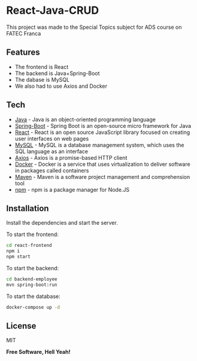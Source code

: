 # React-Java-CRUD

This project was made to the Special Topics subject for ADS course on FATEC Franca

## Features

- The frontend is React 
- The backend is Java+Spring-Boot
- The dabase is MySQL
- We also had to use Axios and Docker

## Tech

- [Java] - Java is an object-oriented programming language
- [Spring-Boot] - Spring Boot is an open-source micro framework for Java
- [React] - React is an open source JavaScript library focused on creating user interfaces on web pages
- [MySQL] - MySQL is a database management system, which uses the SQL language as an interface
- [Axios] - Axios is a promise-based HTTP client
- [Docker] - Docker is a service that uses virtualization to deliver software in packages called containers
- [Maven] - Maven is a software project management and comprehension tool
- [npm] - npm is a package manager for Node.JS

## Installation

Install the dependencies and start the server.

To start the frontend:
```sh
cd react-frontend
npm i
npm start
```
To start the backend:
```sh
cd backend-employee
mvn spring-boot:run
```

To start the database:
```sh
docker-compose up -d
```

## License

MIT

**Free Software, Hell Yeah!**

   [Java]: <https://docs.oracle.com/en/java/>
   [Spring-Boot]: <https://docs.spring.io/spring-boot/docs/current/reference/htmlsingle/>
   [React]: <https://pt-br.reactjs.org/>
   [MySQL]: <https://www.mysql.com/>
   [Axios]: <https://axios-http.com/ptbr/docs/intro/>
   [Docker]: <https://www.docker.com/>
   [Maven]: <https://maven.apache.org/>
   [npm]: <https://www.npmjs.com/>
